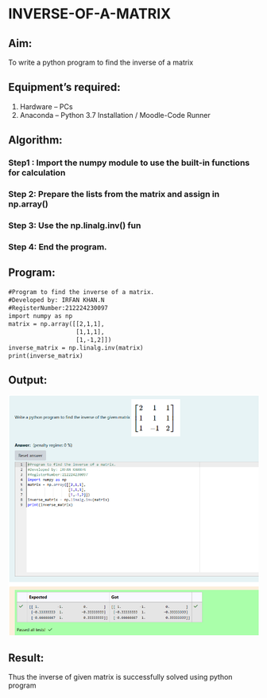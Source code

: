 # INVERSE-OF-A-MATRIX
## Aim:
To write a python program to find the inverse of a matrix
## Equipment’s required:
1. 	Hardware – PCs
2. 	Anaconda – Python 3.7 Installation / Moodle-Code Runner
## Algorithm:
### Step1 : Import the numpy module to use the built-in functions for calculation
### Step 2: Prepare the lists from the matrix and assign in np.array()
### Step 3: Use the np.linalg.inv() fun
### Step 4: End the program.



## Program:
```
#Program to find the inverse of a matrix.
#Developed by: IRFAN KHAN.N
#RegisterNumber:212224230097
import numpy as np
matrix = np.array([[2,1,1],
                   [1,1,1],
                   [1,-1,2]])
inverse_matrix = np.linalg.inv(matrix)
print(inverse_matrix)
```
## Output:
![alt text](image.png)
## Result:
Thus the inverse of given matrix is successfully solved using python program

